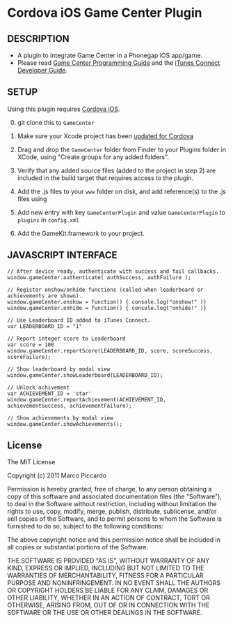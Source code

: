 # Cordova iOS Game Center Plugin #

## DESCRIPTION ##

* A plugin to integrate Game Center in a Phonegap iOS app/game.
* Please read [Game Center Programming Guide](http://developer.apple.com/library/ios/#documentation/NetworkingInternet/Conceptual/GameKit_Guide/GameCenterOverview/GameCenterOverview.html) and the [iTunes Connect Developer Guide](https://itunesconnect.apple.com/docs/iTunesConnect_DeveloperGuide.pdf).

## SETUP ##

Using this plugin requires [Cordova iOS](https://github.com/apache/incubator-cordova-ios).

0. git clone this to `GameCenter`
1. Make sure your Xcode project has been [updated for Cordova](https://github.com/apache/incubator-cordova-ios/blob/master/guides/Cordova%20Upgrade%20Guide.md)
2. Drag and drop the `GameCenter` folder from Finder to your Plugins folder in XCode, using "Create groups for any added folders".
3. Verify that any added source files (added to the project in step 2) are included in the build target that requires access to the plugin.
4. Add the .js files to your `www` folder on disk, and add reference(s) to the .js files using <script> tags in your html file(s)

    <script type="text/javascript" src="/js/plugins/GameCenterPlugin.js"></script>

5. Add new entry with key `GameCenterPlugin` and value `GameCenterPlugin` to `plugins` in `config.xml`
6. Add the GameKit.framework to your project.

## JAVASCRIPT INTERFACE ##

    // After device ready, authenticate with success and fail callbacks.
    window.gameCenter.authenticate( authSuccess, authFailure );

	// Register onshow/onhide functions (called when leaderboard or achievements are shown).
	window.gameCenter.onshow = function() { console.log("onshow!" )}
    window.gameCenter.onhide = function() { console.log("onhide!" )}

    // Use Leaderboard ID added to iTunes Connect.
    var LEADERBOARD_ID = "1"

    // Report integer score to Leaderboard
    var score = 100
    window.gameCenter.reportScore(LEADERBOARD_ID, score, scoreSuccess, scoreFailure);

    // Show leaderboard by modal view
    window.gameCenter.showLeaderboard(LEADERBOARD_ID);

    // Unlock achivement
    var ACHIEVEMENT_ID = 'star'
    window.gameCenter.reportAchievement(ACHIEVEMENT_ID, achievementSuccess, achievementFailure);

    // Show achievements by modal view
    window.gameCenter.showAchievements();

## License ##

The MIT License

Copyright (c) 2011 Marco Piccardo

Permission is hereby granted, free of charge, to any person obtaining a copy
of this software and associated documentation files (the "Software"), to deal
in the Software without restriction, including without limitation the rights
to use, copy, modify, merge, publish, distribute, sublicense, and/or sell
copies of the Software, and to permit persons to whom the Software is
furnished to do so, subject to the following conditions:

The above copyright notice and this permission notice shall be included in
all copies or substantial portions of the Software.

THE SOFTWARE IS PROVIDED "AS IS", WITHOUT WARRANTY OF ANY KIND, EXPRESS OR
IMPLIED, INCLUDING BUT NOT LIMITED TO THE WARRANTIES OF MERCHANTABILITY,
FITNESS FOR A PARTICULAR PURPOSE AND NONINFRINGEMENT. IN NO EVENT SHALL THE
AUTHORS OR COPYRIGHT HOLDERS BE LIABLE FOR ANY CLAIM, DAMAGES OR OTHER
LIABILITY, WHETHER IN AN ACTION OF CONTRACT, TORT OR OTHERWISE, ARISING FROM,
OUT OF OR IN CONNECTION WITH THE SOFTWARE OR THE USE OR OTHER DEALINGS IN
THE SOFTWARE.
